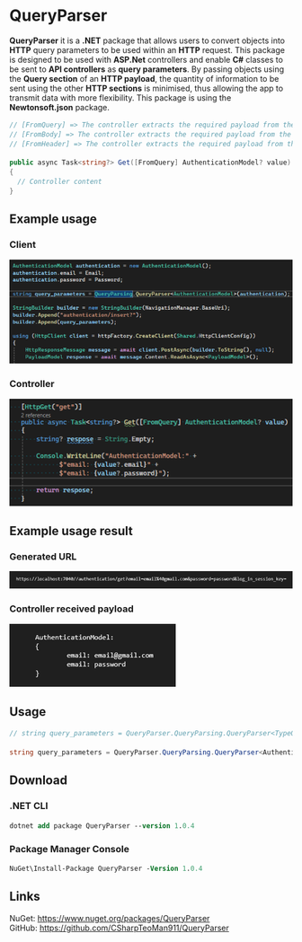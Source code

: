 # QueryParser

**QueryParser** it is a **.NET** package that allows users to convert objects into **HTTP** query parameters to be used within an **HTTP** request. This package is designed to be used with **ASP.Net** controllers and enable **C#** classes to be sent to **API controllers** as **query parameters**. By passing objects using the **Query section** of an **HTTP payload**, the quantity of information to be sent using the other **HTTP sections** is minimised, thus allowing the app to transmit data with more flexibility. This package is using the **Newtonsoft.json** package.
```cs
// [FromQuery] => The controller extracts the required payload from the url query parameters
// [FromBody] => The controller extracts the required payload from the HTTP payload Body section
// [FromHeader] => The controller extracts the required payload from the HTTP payload Header section

public async Task<string?> Get([FromQuery] AuthenticationModel? value)
{
  // Controller content
}
``` 

## Example usage
### Client
![Code snippet](https://raw.githubusercontent.com/CSharpTeoMan911/QueryParser/master/assets/images/QueryParser%20Example.png)
### Controller
![GetAPI Example](https://raw.githubusercontent.com/CSharpTeoMan911/QueryParser/master/assets/images/Get%20API.png)


## Example usage result
### Generated URL
![QueryParser Result](https://raw.githubusercontent.com/CSharpTeoMan911/QueryParser/master/assets/images/QueryParser%20Result.png)
### Controller received payload
![Controller Result](https://raw.githubusercontent.com/CSharpTeoMan911/QueryParser/master/assets/images/Controller%20Result.png)


## Usage

```cs 
// string query_parameters = QueryParser.QueryParsing.QueryParser<TypeOfTheObjectToBeParsed>(object_to_be_parsed);

string query_parameters = QueryParser.QueryParsing.QueryParser<AuthenticationModel>(authentication);
```

## Download

### .NET CLI 
``` ps
dotnet add package QueryParser --version 1.0.4
```

### Package Manager Console
``` ps
NuGet\Install-Package QueryParser -Version 1.0.4
```

## Links
NuGet: https://www.nuget.org/packages/QueryParser
\
GitHub: https://github.com/CSharpTeoMan911/QueryParser
